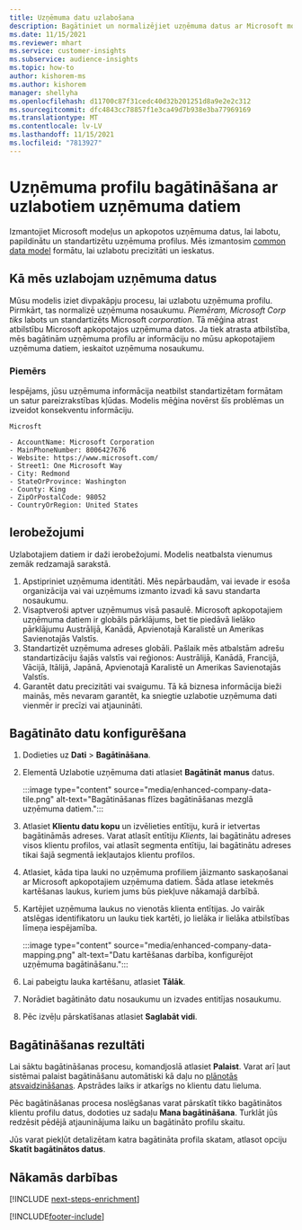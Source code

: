 ```yaml
---
title: Uzņēmuma datu uzlabošana
description: Bagātiniet un normalizējiet uzņēmuma datus ar Microsoft modeļiem.
ms.date: 11/15/2021
ms.reviewer: mhart
ms.service: customer-insights
ms.subservice: audience-insights
ms.topic: how-to
author: kishorem-ms
ms.author: kishorem
manager: shellyha
ms.openlocfilehash: d11700c87f31cedc40d32b201251d8a9e2e2c312
ms.sourcegitcommit: dfc4843cc78857f1e3ca49d7b938e3ba77969169
ms.translationtype: MT
ms.contentlocale: lv-LV
ms.lasthandoff: 11/15/2021
ms.locfileid: "7813927"
---
```

# <a name="enrichment-of-company-profiles-with-enhanced-company-data"></a>Uzņēmuma profilu bagātināšana ar uzlabotiem uzņēmuma datiem

Izmantojiet Microsoft modeļus un apkopotos uzņēmuma datus, lai labotu, papildinātu un standartizētu uzņēmuma profilus. Mēs izmantosim [common data model](/common-data-model/schema/core/applicationcommon/account) formātu, lai uzlabotu precizitāti un ieskatus.

## <a name="how-we-enhance-company-data"></a>Kā mēs uzlabojam uzņēmuma datus

Mūsu modelis iziet divpakāpju procesu, lai uzlabotu uzņēmuma profilu. Pirmkārt, tas normalizē uzņēmuma nosaukumu. *Piemēram, Microsoft Corp tiks* labots un standartizēts Microsoft *corporation*. Tā mēģina atrast atbilstību Microsoft apkopotajos uzņēmuma datos. Ja tiek atrasta atbilstība, mēs bagātinām uzņēmuma profilu ar informāciju no mūsu apkopotajiem uzņēmuma datiem, ieskaitot uzņēmuma nosaukumu.


### <a name="example"></a>Piemērs

Iespējams, jūsu uzņēmuma informācija neatbilst standartizētam formātam un satur pareizrakstības kļūdas. Modelis mēģina novērst šīs problēmas un izveidot konsekventu informāciju.

```Input
Microsft
```

```Output
- AccountName: Microsoft Corporation
- MainPhoneNumber: 8006427676
- Website: https://www.microsoft.com/
- Street1: One Microsoft Way
- City: Redmond
- StateOrProvince: Washington
- County: King
- ZipOrPostalCode: 98052
- CountryOrRegion: United States
```

## <a name="limitations"></a>Ierobežojumi

Uzlabotajiem datiem ir daži ierobežojumi. Modelis neatbalsta vienumus zemāk redzamajā sarakstā.

1.  Apstipriniet uzņēmuma identitāti. Mēs nepārbaudām, vai ievade ir esoša organizācija vai vai uzņēmums izmanto izvadi kā savu standarta nosaukumu.
2.  Visaptveroši aptver uzņēmumus visā pasaulē. Microsoft apkopotajiem uzņēmuma datiem ir globāls pārklājums, bet tie piedāvā lielāko pārklājumu Austrālijā, Kanādā, Apvienotajā Karalistē un Amerikas Savienotajās Valstīs.
3.  Standartizēt uzņēmuma adreses globāli. Pašlaik mēs atbalstām adrešu standartizāciju šajās valstīs vai reģionos: Austrālijā, Kanādā, Francijā, Vācijā, Itālijā, Japānā, Apvienotajā Karalistē un Amerikas Savienotajās Valstīs.
4.  Garantēt datu precizitāti vai svaigumu. Tā kā biznesa informācija bieži mainās, mēs nevaram garantēt, ka sniegtie uzlabotie uzņēmuma dati vienmēr ir precīzi vai atjaunināti.

## <a name="configure-the-enrichment"></a>Bagātināto datu konfigurēšana

1. Dodieties uz **Dati** > **Bagātināšana**.

1. Elementā Uzlabotie uzņēmuma dati atlasiet **Bagātināt** **manus** datus.

   :::image type="content" source="media/enhanced-company-data-tile.png" alt-text="Bagātināšanas flīzes bagātināšanas mezglā uzņēmuma datiem.":::

1. Atlasiet **Klientu datu kopu** un izvēlieties entītiju, kurā ir ietvertas bagātināmās adreses. Varat atlasīt entītiju *Klients*, lai bagātinātu adreses visos klientu profilos, vai atlasīt segmenta entītiju, lai bagātinātu adreses tikai šajā segmentā iekļautajos klientu profilos.

1. Atlasiet, kāda tipa lauki no uzņēmuma profiliem jāizmanto saskaņošanai ar Microsoft apkopotajiem uzņēmuma datiem. Šāda atlase ietekmēs kartēšanas laukus, kuriem jums būs piekļuve nākamajā darbībā.

1.  Kartējiet uzņēmuma laukus no vienotās klienta entītijas. Jo vairāk atslēgas identifikatoru un lauku tiek kartēti, jo lielāka ir lielāka atbilstības līmeņa iespējamība.

    :::image type="content" source="media/enhanced-company-data-mapping.png" alt-text="Datu kartēšanas darbība, konfigurējot uzņēmuma bagātināšanu.":::

1. Lai pabeigtu lauka kartēšanu, atlasiet **Tālāk**.

1. Norādiet bagātināto datu nosaukumu un izvades entitījas nosaukumu.

1. Pēc izvēļu pārskatīšanas atlasiet **Saglabāt vidi**.

## <a name="enrichment-results"></a>Bagātināšanas rezultāti

Lai sāktu bagātināšanas procesu, komandjoslā atlasiet **Palaist**. Varat arī ļaut sistēmai palaist bagātināšanu automātiski kā daļu no [plānotās atsvaidzināšanas](system.md#schedule-tab). Apstrādes laiks ir atkarīgs no klientu datu lieluma.

Pēc bagātināšanas procesa noslēgšanas varat pārskatīt tikko bagātinātos klientu profilu datus, dodoties uz sadaļu **Mana bagātināšana**. Turklāt jūs redzēsit pēdējā atjauninājuma laiku un bagātināto profilu skaitu.

Jūs varat piekļūt detalizētam katra bagātināta profila skatam, atlasot opciju **Skatīt bagātinātos datus**.

## <a name="next-steps"></a>Nākamās darbības

[!INCLUDE [next-steps-enrichment](../includes/next-steps-enrichment.md)]

[!INCLUDE[footer-include](../includes/footer-banner.md)]
